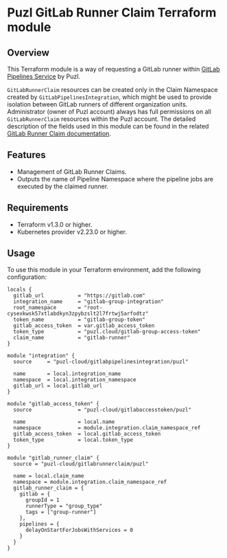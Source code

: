 # Puzl GitLab Runner Claim Terraform module

## Overview

This Terraform module is a way of requesting a GitLab runner within [GitLab Pipelines Service](https://gitlab-pipelines.puzl.cloud) by Puzl. 

`GitLabRunnerClaim` resources can be created only in the Claim Namespace created by `GitLabPipelinesIntegration`, which might be used to provide isolation between GitLab runners of different organization units. Administrator (owner of Puzl account) always has full permissions on all `GitLabRunnerClaim` resources within the Puzl account. The detailed description of the fields used in this module can be found in the related [GitLab Runner Claim documentation](https://gitlab-pipelines.puzl.cloud/docs/api/custom-puzl-resources/gitlab-runner-claim/).

## Features

- Management of GitLab Runner Claims.
- Outputs the name of Pipeline Namespace where the pipeline jobs are executed by the claimed runner.

## Requirements

- Terraform v1.3.0 or higher.
- Kubernetes provider v2.23.0 or higher.

## Usage

To use this module in your Terraform environment, add the following configuration:

```hcl
locals {
  gitlab_url           = "https://gitlab.com"
  integration_name     = "gitlab-group-integration"
  root_namespace       = "root-cysexkwsk57xtlabdkyn3zpybzslt2l7frtwj5arfodtz"
  token_name           = "gitlab-group-token"
  gitlab_access_token  = var.gitlab_access_token
  token_type           = "puzl.cloud/gitlab-group-access-token"
  claim_name           = "gitlab-runner"
}

module "integration" {
  source     = "puzl-cloud/gitlabpipelinesintegration/puzl"
  
  name       = local.integration_name
  namespace  = local.integration_namespace
  gitlab_url = local.gitlab_url
}

module "gitlab_access_token" {
  source               = "puzl-cloud/gitlabaccesstoken/puzl"

  name                 = local.name
  namespace            = module.integration.claim_namespace_ref
  gitlab_access_token  = local.gitlab_access_token
  token_type           = local.token_type
}

module "gitlab_runner_claim" {
  source = "puzl-cloud/gitlabrunnerclaim/puzl"
  
  name = local.claim_name
  namespace = module.integration.claim_namespace_ref
  gitlab_runner_claim = {
    gitlab = {
      groupId = 1
      runnerType = "group_type"
      tags = ["group-runner"]
    },
    pipelines = {
      delayOnStartForJobsWithServices = 0
    }
  }
}
```
